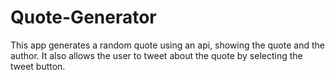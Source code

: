 # Quote-Generator

This app generates a random quote using an api, showing the quote and the author. It also allows the user to tweet about the quote by selecting the tweet button. 

